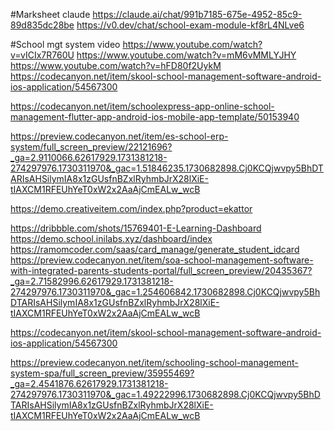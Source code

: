 #Marksheet claude
https://claude.ai/chat/991b7185-675e-4952-85c9-89d835dc28be
https://v0.dev/chat/school-exam-module-kf8rL4NLve6

#School mgt system video
https://www.youtube.com/watch?v=vICIx7R760U
https://www.youtube.com/watch?v=mM6vMMLYJHY
https://www.youtube.com/watch?v=hFD80f2UykM
https://codecanyon.net/item/skool-school-management-software-android-ios-application/54567300

https://codecanyon.net/item/schoolexpress-app-online-school-management-flutter-app-android-ios-mobile-app-template/50153940

https://preview.codecanyon.net/item/es-school-erp-system/full_screen_preview/22121696?_ga=2.9110066.62617929.1731381218-274297976.1730311970&_gac=1.51846235.1730682898.Cj0KCQjwvpy5BhDTARIsAHSilymIA8x1zGUsfnBZxlRyhmbJrX28lXiE-tIAXCM1RFEUhYeT0xW2x2AaAjCmEALw_wcB

https://demo.creativeitem.com/index.php?product=ekattor

https://dribbble.com/shots/15769401-E-Learning-Dashboard
https://demo.school.inilabs.xyz/dashboard/index
https://ramomcoder.com/saas/card_manage/generate_student_idcard
https://preview.codecanyon.net/item/soa-school-management-software-with-integrated-parents-students-portal/full_screen_preview/20435367?_ga=2.71582996.62617929.1731381218-274297976.1730311970&_gac=1.254606842.1730682898.Cj0KCQjwvpy5BhDTARIsAHSilymIA8x1zGUsfnBZxlRyhmbJrX28lXiE-tIAXCM1RFEUhYeT0xW2x2AaAjCmEALw_wcB

https://codecanyon.net/item/skool-school-management-software-android-ios-application/54567300

https://preview.codecanyon.net/item/schooling-school-management-system-spa/full_screen_preview/35955469?_ga=2.4541876.62617929.1731381218-274297976.1730311970&_gac=1.49222996.1730682898.Cj0KCQjwvpy5BhDTARIsAHSilymIA8x1zGUsfnBZxlRyhmbJrX28lXiE-tIAXCM1RFEUhYeT0xW2x2AaAjCmEALw_wcB

